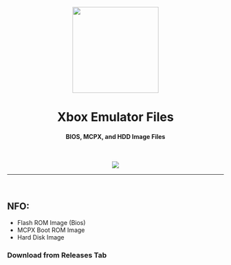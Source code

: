 <p align="center"><img src="https://github.com/K3V1991/Xbox-Emulator-Files/blob/main/Xbox.png" width="200"></a>
<h1 align="center"><b>Xbox Emulator Files</b></h1>
<h4 align="center">BIOS, MCPX, and HDD Image Files</h4>
<br />

<p align="center">
<a href="" alt="Downloads"><img src="https://img.shields.io/github/downloads/K3V1991/Xbox-Emulator-Files/total?color=green&label=Downloads"></a>
</p>
<hr>
<br />

## NFO:
* Flash ROM Image (Bios)
* MCPX Boot ROM Image
* Hard Disk Image

<h3>Download from Releases Tab</h3>
